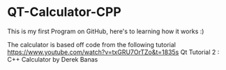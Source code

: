 # QT-Calculator-CPP

This is my first Program on GitHub, here's to learning how it works :)

The calculator is based off code from the following tutorial https://www.youtube.com/watch?v=txGRU7OrTZo&t=1835s
Qt Tutorial 2 : C++ Calculator by Derek Banas
